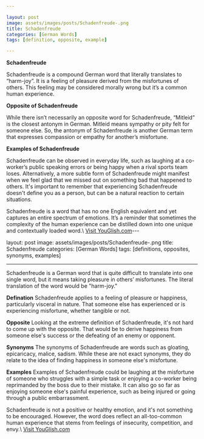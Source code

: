 ```yaml
---

layout: post
image: assets/images/posts/Schadenfreude-.png
title: Schadenfreude 
categories: [German Words]
tags: [definition, opposite, example]

---
```


**Schadenfreude**

Schadenfreude is a compound German word that literally translates to “harm-joy”. It is a feeling of pleasure derived from the misfortunes of others. This feeling may be considered morally wrong but it’s a common human experience. 

**Opposite of Schadenfreude**

While there isn’t necessarily an opposite word for Schadenfreude, “Mitleid” is the closest antonym in German. Mitleid means sympathy or pity felt for someone else. So, the antonym of Schadenfreude is another German term that expresses compassion or empathy for another’s misfortune.

**Examples of Schadenfreude**

Schadenfreude can be observed in everyday life, such as laughing at a co-worker’s public speaking errors or being happy when a rival sports team loses. Alternatively, a more subtle form of Schadenfreude might manifest when we feel glad that we missed out on something bad that happened to others. It's important to remember that experiencing Schadenfreude doesn't define you as a person, but can be a natural reaction to certain situations. 

Schadenfreude is a word that has no one English equivalent and yet captures an entire spectrum of emotions. It’s a reminder that sometimes the complexity of the human experience can be distilled down into one unique and contextually loaded word.\ <a id="yg-widget-0" class="youglish-widget" data-query="Schadenfreude " data-lang="german" data-components="8412" data-auto-start="0" data-bkg-color="theme_light" data-title="How%20to%20pronounce%20Schadenfreude %20in%20German"  rel="nofollow" href="https://youglish.com">Visit YouGlish.com</a><script async src="https://youglish.com/public/emb/widget.js" charset="utf-8"></script>---

layout: post
image: assets/images/posts/Schadenfreude-.png
title: Schadenfreude 
categories: [German Words]
tags: [definitions, opposites, synonyms, examples]

---

Schadenfreude is a German word that is quite difficult to translate into one single word, but it means taking pleasure in others’ misfortunes. The literal translation of the word would be "harm-joy."

**Defination**
Schadenfreude applies to a feeling of pleasure or happiness, particularly visceral in nature. That someone else has experienced or is experiencing misfortune, whether tangible or not.

**Opposite**
Looking at the extreme definition of Schadenfreude, it's not hard to come up with the opposite. That would be to derive happiness from someone else's success or the defeating of an enemy or opponent. 

**Synonyms**
The synonyms of Schadenfreude are words such as gloating, epicaricacy, malice, sadism. While these are not exact synonyms, they do relate to the idea of finding happiness in someone else's misfortune.

**Examples**
Examples of Schadenfreude could be laughing at the misfortune of someone who struggles with a simple task or enjoying a co-worker being reprimanded by the boss due to their mistake. It can also go so far as enjoying someone else's painful experience, such as being injured or going through a public embarrassment.

Schadenfreude is not a positive or healthy emotion, and it's not something to be encouraged. However, the word does reflect an all-too-common human experience that stems from feelings of insecurity, competition, and envy.\ <a id="yg-widget-0" class="youglish-widget" data-query="Schadenfreude " data-lang="german" data-components="8412" data-auto-start="0" data-bkg-color="theme_light" data-title="How%20to%20pronounce%20Schadenfreude %20in%20German"  rel="nofollow" href="https://youglish.com">Visit YouGlish.com</a><script async src="https://youglish.com/public/emb/widget.js" charset="utf-8"></script>